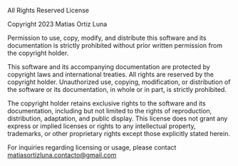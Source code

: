All Rights Reserved License

Copyright 2023 Matias Ortiz Luna

Permission to use, copy, modify, and distribute this software and its documentation is strictly prohibited without prior written permission from the copyright holder.

This software and its accompanying documentation are protected by copyright laws and international treaties. All rights are reserved by the copyright holder. Unauthorized use, copying, modification, or distribution of the software or its documentation, in whole or in part, is strictly prohibited.

The copyright holder retains exclusive rights to the software and its documentation, including but not limited to the rights of reproduction, distribution, adaptation, and public display. This license does not grant any express or implied licenses or rights to any intellectual property, trademarks, or other proprietary rights except those explicitly stated herein.

For inquiries regarding licensing or usage, please contact matiasortizluna.contacto@gmail.com


